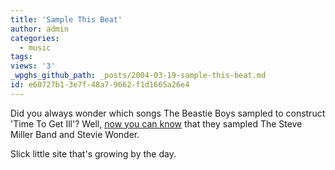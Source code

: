 ```yaml
---
title: 'Sample This Beat'
author: admin
categories:
  - music
tags: 
views: '3'
_wpghs_github_path: _posts/2004-03-19-sample-this-beat.md
id: e60727b1-3e7f-48a7-9662-f1d1665a26e4
---
```

<p>Did you always wonder which songs The Beastie Boys sampled to construct 'Time To Get Ill'?  Well, <a href="http://slicks.ulyssis.org/coverdb/song/14950.html">now you can know</a> that they sampled The Steve Miller Band and Stevie Wonder.</p>
<p>Slick little site that's growing by the day.</p>
